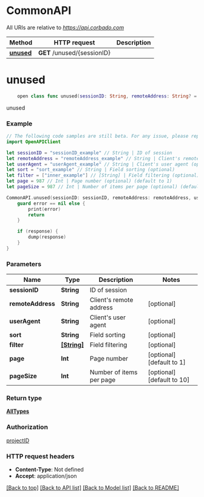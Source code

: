 # CommonAPI

All URIs are relative to *https://api.corbado.com*

Method | HTTP request | Description
------------- | ------------- | -------------
[**unused**](CommonAPI.md#unused) | **GET** /unused/{sessionID} | 


# **unused**
```swift
    open class func unused(sessionID: String, remoteAddress: String? = nil, userAgent: String? = nil, sort: String? = nil, filter: [String]? = nil, page: Int? = nil, pageSize: Int? = nil, completion: @escaping (_ data: AllTypes?, _ error: Error?) -> Void)
```



unused

### Example
```swift
// The following code samples are still beta. For any issue, please report via http://github.com/OpenAPITools/openapi-generator/issues/new
import OpenAPIClient

let sessionID = "sessionID_example" // String | ID of session
let remoteAddress = "remoteAddress_example" // String | Client's remote address (optional)
let userAgent = "userAgent_example" // String | Client's user agent (optional)
let sort = "sort_example" // String | Field sorting (optional)
let filter = ["inner_example"] // [String] | Field filtering (optional)
let page = 987 // Int | Page number (optional) (default to 1)
let pageSize = 987 // Int | Number of items per page (optional) (default to 10)

CommonAPI.unused(sessionID: sessionID, remoteAddress: remoteAddress, userAgent: userAgent, sort: sort, filter: filter, page: page, pageSize: pageSize) { (response, error) in
    guard error == nil else {
        print(error)
        return
    }

    if (response) {
        dump(response)
    }
}
```

### Parameters

Name | Type | Description  | Notes
------------- | ------------- | ------------- | -------------
 **sessionID** | **String** | ID of session | 
 **remoteAddress** | **String** | Client&#39;s remote address | [optional] 
 **userAgent** | **String** | Client&#39;s user agent | [optional] 
 **sort** | **String** | Field sorting | [optional] 
 **filter** | [**[String]**](String.md) | Field filtering | [optional] 
 **page** | **Int** | Page number | [optional] [default to 1]
 **pageSize** | **Int** | Number of items per page | [optional] [default to 10]

### Return type

[**AllTypes**](AllTypes.md)

### Authorization

[projectID](../README.md#projectID)

### HTTP request headers

 - **Content-Type**: Not defined
 - **Accept**: application/json

[[Back to top]](#) [[Back to API list]](../README.md#documentation-for-api-endpoints) [[Back to Model list]](../README.md#documentation-for-models) [[Back to README]](../README.md)

